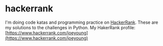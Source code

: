 # hackerrank
I'm doing code katas and programming practice on [HackerRank](http://hackerrank.com).
These are my solutions to the challenges in Python.
My HakerRank profile: [https://www.hackerrank.com/joeyoung](https://www.hackerrank.com/joeyoung)

